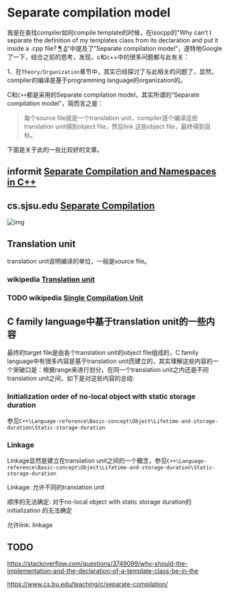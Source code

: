 # Separate compilation model

我是在查找compiler如何compile template的时候，在isocpp的"Why can’t I separate the definition of my templates class from its declaration and put it inside a .cpp file? [¶](https://isocpp.org/wiki/faq/templates#templates-defn-vs-decl) [Δ](https://isocpp.org/wiki/faq/templates#)"中提及了“Separate compilation model”，遂特地Google了一下，结合之前的思考，发现，c和c++中的很多问题都与此有关：

1、在`Theory/Organization`章节中，其实已经探讨了与此相关的问题了，显然，compiler的编译是基于programming language的organization的。

C和`C++`都是采用的Separate compilation model，其实所谓的“Separate compilation model”，简而言之是：

> 每个source file就是一个translation unit，compiler逐个编译这些translation unit得到object file，然后link 这些object file，最终得到目标。



下面是关于此的一些比较好的文章。

## informit [Separate Compilation and Namespaces in C++](https://www.informit.com/articles/article.aspx?p=26039)



## cs.sjsu.edu [Separate Compilation](http://www.cs.sjsu.edu/~pearce/modules/lectures/cpp/advanced/SeparateCompilation.htm)

![img](http://www.cs.sjsu.edu/~pearce/modules/lectures/cpp/advanced/SeparateCompilation_files/image004.gif)



## Translation unit

translation unit说明编译的单位，一般是source file。

### wikipedia [Translation unit](https://en.wikipedia.org/wiki/Translation_unit_(programming))



### TODO wikipedia [Single Compilation Unit](https://en.wikipedia.org/wiki/Single_Compilation_Unit)





## C family language中基于translation unit的一些内容

最终的target file是由各个translation unit的object file组成的，C family language中有很多内容是基于translation unit而建立的，其实理解这些内容的一个突破口是：根据range来进行划分，在同一个translation unit之内还是不同translation unit之间，如下是对这些内容的总结: 

### Initialization order of no-local object with static storage duration

参见`C++\Language-reference\Basic-concept\Object\Lifetime-and-storage-duration\Static-storage-duration`

### Linkage

Linkage显然是建立在translation unit之间的一个概念，参见`C++\Language-reference\Basic-concept\Object\Lifetime-and-storage-duration\Static-storage-duration`

Linkage: 允许不同的translation unit

顺序的无法确定: 对于no-local object with static storage duration的initialization 的无法确定

允许link: linkage



## TODO 

https://stackoverflow.com/questions/3749099/why-should-the-implementation-and-the-declaration-of-a-template-class-be-in-the

https://www.cs.bu.edu/teaching/c/separate-compilation/



